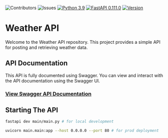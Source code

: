 ![Contributors](https://img.shields.io/github/contributors/brendanmuldoon/cme-api-challenge)
![Issues](https://img.shields.io/github/issues/brendanmuldoon/cme-api-challenge)
[![Python 3.9](https://img.shields.io/badge/Python-3.9.6-blue.svg)](https://www.python.org)
[![FastAPI 0.111.0](https://img.shields.io/badge/FastAPI-0.111.0-blue.svg)](https://fastapi.tiangolo.com)
[![Version](https://img.shields.io/badge/Version-1.0.1-purple.svg)](https://your-project-url)

# Weather API

Welcome to the Weather API repository. This project provides a simple API for posting and retrieving weather data.

## API Documentation

This API is fully documented using Swagger. You can view and interact with the API documentation using the Swagger UI.

### [View Swagger API Documentation](https://brendanmuldoon.github.io/ocula-weather-api/)

## Starting The API

```bash
fastapi dev main/main.py # for local development

uvicorn main.main:app --host 0.0.0.0 --port 80 # for prod deployment

